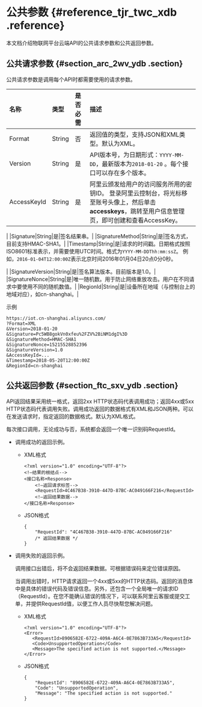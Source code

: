 # 公共参数 {#reference_tjr_twc_xdb .reference}

本文档介绍物联网平台云端API的公共请求参数和公共返回参数。

## 公共请求参数 {#section_arc_2wv_ydb .section}

公共请求参数是调用每个API时都需要使用的请求参数。

|名称|类型|是否必需|描述|
|:-|:-|:---|:-|
|Format|String|否|返回值的类型，支持JSON和XML类型。默认为XML。|
|Version|String|是|API版本号，为日期形式：`YYYY-MM-DD`，最新版本为`2018-01-20` 。每个接口可以存在多个版本。|
|AccessKeyId|String|是|阿里云颁发给用户的访问服务所用的密钥ID。 登录阿里云控制台，将光标移至账号头像上，然后单击**accesskeys**，跳转至用户信息管理页，即可创建和查看AccessKey。

 |
|Signature|String|是|签名结果串。|
|SignatureMethod|String|是|签名方式，目前支持HMAC-SHA1。|
|Timestamp|String|是|请求的时间戳。日期格式按照ISO8601标准表示，并需要使用UTC时间。格式为`YYYY-MM-DDThh:mm:ssZ`。 例如，`2016-01-04T12:00:00Z`表示北京时间2016年01月04日20点0分0秒。

 |
|SignatureVersion|String|是|签名算法版本。目前版本是1.0。|
|SignatureNonce|String|是|唯一随机数。用于防止网络重放攻击。用户在不同请求中要使用不同的随机数值。|
|RegionId|String|是|设备所在地域（与控制台上的地域对应），如cn-shanghai。|

示例

``` {#codeblock_3qe_zkz_xfi}
https://iot.cn-shanghai.aliyuncs.com/
?Format=XML
&Version=2018-01-20
&Signature=Pc5WB8gokVn0xfeu%2FZV%2BiNM1dgI%3D
&SignatureMethod=HMAC-SHA1
&SignatureNonce=15215528852396
&SignatureVersion=1.0
&AccessKeyId=...
&Timestamp=2018-05-20T12:00:00Z
&RegionId=cn-shanghai
```

## 公共返回参数 {#section_ftc_sxv_ydb .section}

API返回结果采用统一格式，返回2xx HTTP状态码代表调用成功；返回4xx或5xx HTTP状态码代表调用失败。调用成功返回的数据格式有XML和JSON两种。可以在发送请求时，指定返回的数据格式。默认为XML格式。

每次接口调用，无论成功与否，系统都会返回一个唯一识别码RequestId。

-   调用成功的返回示例。

    -   XML格式

        ``` {#codeblock_jej_8al_y7z}
        <?xml version="1.0" encoding="UTF-8"?> 
        <!—结果的根结点-->
        <接口名称+Response>
            <!—返回请求标签-->
            <RequestId>4C467B38-3910-447D-87BC-AC049166F216</RequestId>
            <!—返回结果数据-->
        </接口名称+Response>
        ```

    -   JSON格式

        ``` {#codeblock_eon_sph_rj2}
        {
            "RequestId": "4C467B38-3910-447D-87BC-AC049166F216"
            /* 返回结果数据 */
        }
        ```

-   调用失败的返回示例。

    调用接口出错后，将不会返回结果数据。可根据错误码来定位错误原因。

    当调用出错时，HTTP请求返回一个4xx或5xx的HTTP状态码。返回的消息体中是具体的错误代码及错误信息。另外，还包含一个全局唯一的请求ID（RequestId）。在您不能确认错误的情况下，可以联系阿里云客服或提交工单，并提供RequestId值，以便工作人员尽快帮您解决问题。

    -   XML格式

        ``` {#codeblock_fmn_c9j_zwt}
        <?xml version="1.0" encoding="UTF-8"?>
        <Error>
           <RequestId>8906582E-6722-409A-A6C4-0E7863B733A5</RequestId>
           <Code>UnsupportedOperation</Code>
           <Message>The specified action is not supported.</Message>
        </Error>
        ```

    -   JSON格式

        ``` {#codeblock_ww3_m58_3m1}
        {
            "RequestId": "8906582E-6722-409A-A6C4-0E7863B733A5",
            "Code": "UnsupportedOperation",
            "Message": "The specified action is not supported."
        }
        ```


